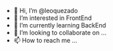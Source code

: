 - 👋 Hi, I’m @leoquezado
- 👀 I’m interested in FrontEnd
- 🌱 I’m currently learning BackEnd
- 💞️ I’m looking to collaborate on ...
- 📫 How to reach me ...

<!---
leoquezado/leoquezado is a ✨ special ✨ repository because its `README.md` (this file) appears on your GitHub profile.
You can click the Preview link to take a look at your changes.
--->

